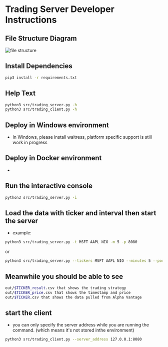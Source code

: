 # Trading Server Developer Instructions

## File Structure Diagram
![file structure](https://user-images.githubusercontent.com/13538182/114333193-c06e3a80-9b15-11eb-8b7b-63344f63ec95.png)

## Install Dependencies 
```sh
pip3 install -r requirements.txt
```
## Help Text
```sh
python3 src/trading_server.py -h
python3 src/trading_client.py -h
```

## Deploy in Windows environment 
- In Windows, please install waitress, platform specific support is still work in progress

## Deploy in Docker environment
-  

## Run the interactive console
```sh
python3 src/trading_server.py -i  
```

## Load the data with ticker and interval then start the server
- example:
```sh
python3 src/trading_server.py -t MSFT AAPL NIO -m 5 -p 8080
```
or
```sh
python3 src/trading_server.py --tickers MSFT AAPL NIO --minutes 5 --port 8080
```

## Meanwhile you should be able to see
```sh
out/$TICKER_result.csv that shows the trading strategy
out/$TICKER_price.csv that shows the timestamp and price
out/$TICKER.csv that shows the data pulled from Alpha Vantage
```

## start the client
- you can only specify the server address while you are running the command. (which means it's not stored inthe environment)
```sh
python3 src/trading_client.py --server_address 127.0.0.1:8080
```
